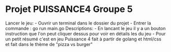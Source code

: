 # Projet PUISSANCE4 Groupe 5

Lancer le jeu:
    - Ouvrir un terminal dans le dossier du projet
    - Entrer la commande : go run main.go
Descriptions:
    - En lancant le jeu il y a un bouton instruction que l'on peut cliquer dessus pour voir en détails les du jeu
    - Pour un petit résumé c'est en jeu Puissance 4 fait à partir de golang et html/css et fait dans le thème de "pizza vs burger"